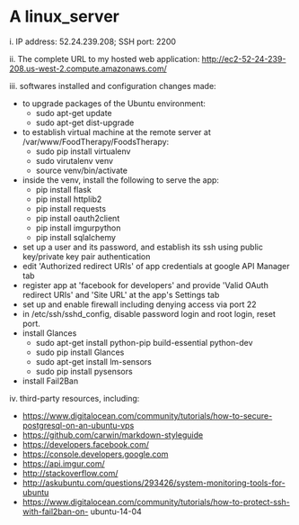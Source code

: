 # A linux_server
i. IP address: 52.24.239.208; SSH port: 2200

ii. The complete URL to my hosted web application:
http://ec2-52-24-239-208.us-west-2.compute.amazonaws.com/

iii. softwares installed and configuration changes made:
  - to upgrade packages of the Ubuntu environment:
    - sudo apt-get update
    - sudo apt-get dist-upgrade
  - to establish virtual machine at the remote server at /var/www/FoodTherapy/FoodsTherapy:
    - sudo pip install virtualenv
    - sudo virutalenv venv
    - source venv/bin/activate
  - inside the venv, install the following to serve the app:
    - pip install flask
    - pip install httplib2
    - pip install requests
    - pip install oauth2client
    - pip install imgurpython
    - pip install sqlalchemy
  - set up a user and its password, and establish its ssh using public key/private key pair
    authentication
  - edit 'Authorized redirect URIs' of app credentials at google API Manager tab
  - register app at 'facebook for developers' and provide 'Valid OAuth redirect
    URIs' and 'Site URL' at the app's Settings tab
  - set up and enable firewall including denying access via port 22
  - in /etc/ssh/sshd_config, disable password login and root login, reset port.
  - install Glances
    - sudo apt-get install python-pip build-essential python-dev
    - sudo pip install Glances
    - sudo apt-get install lm-sensors
    - sudo pip install pysensors
  - install Fail2Ban

iv. third-party resources, including:
  - https://www.digitalocean.com/community/tutorials/how-to-secure-postgresql-on-an-ubuntu-vps
  - https://github.com/carwin/markdown-styleguide
  - https://developers.facebook.com/
  - https://console.developers.google.com
  - https://api.imgur.com/
  - http://stackoverflow.com/
  - http://askubuntu.com/questions/293426/system-monitoring-tools-for-ubuntu
  - https://www.digitalocean.com/community/tutorials/how-to-protect-ssh-with-fail2ban-on-
    ubuntu-14-04
